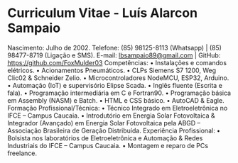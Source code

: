# Curriculum Vitae - Luís Alarcon Sampaio

Nascimento: Julho de 2002.
Telefone: (85) 98125-8113 (Whatsapp) | (85) 98477-8719 (Ligação e SMS).
E-mail: lbsampaio89@gmail.com | GitHub: https://github.com/FoxMulder03
Competências:
• Instalações e comandos elétricos.
• Acionamentos Pneumáticos.
• CLPs Siemens S7 1200, Weg Clic02 & Schneider Zelio.
• Microcontroladores NodeMCU, ESP32, Arduino. 
• Automação (IoT) e supervisório Elipse Scada.
• Inglês fluente (Escrita e fala).
• Programação intermediária em C e Fortran90.
• Programação básica em Assembly (NASM) e Batch.
• HTML e CSS básico.
• AutoCAD & Eagle.
Formação Profissional/Técnica: 
• Técnico Integrado em Eletroeletrônica no IFCE – Campus Caucaia.
• Introdutório em Energia Solar Fotovoltaica 
& Integrador (Avançado) em Energia Solar Fotovoltaica
pela ABGD – Associação Brasileira de Geração Distribuída.
Experiência Profissional: 
• Bolsista nos laboratórios de Eletroeletrônica e 
Automação & Redes Industriais do IFCE – Campus Caucaia.
• Montagem e reparo de PCs freelance.
